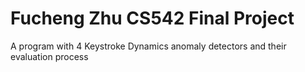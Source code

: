 # Fucheng Zhu CS542 Final Project
A program with 4 Keystroke Dynamics anomaly detectors and their evaluation process
